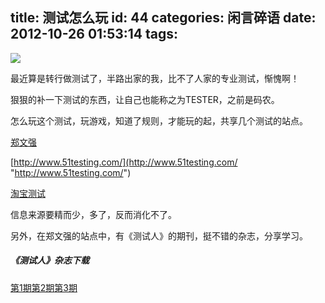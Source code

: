 title: 测试怎么玩
id: 44
categories: 闲言碎语
date: 2012-10-26 01:53:14
tags:
---

![](http://m2.img.libdd.com/farm4/2012/1026/01/C61E99BC342DB3D1D5F8C354AD2478868BEC68F605D9C_500_527.jpg)</img>
</br>

最近算是转行做测试了，半路出家的我，比不了人家的专业测试，惭愧啊！
</br>

狠狠的补一下测试的东西，让自己也能称之为TESTER，之前是码农。
</br>

怎么玩这个测试，玩游戏，知道了规则，才能玩的起，共享几个测试的站点。
</br>

[郑文强](http://www.skyqa.com "郑文强")

[http://www.51testing.com/](http://www.51testing.com/ "http://www.51testing.com/")
</br>

[淘宝测试](http://www.taobaotest.com "淘宝测试")
</br>

信息来源要精而少，多了，反而消化不了。
</br>

另外，在郑文强的站点中，有《测试人》的期刊，挺不错的杂志，分享学习。
</br>

##### 《测试人》杂志下载

[第1期](http://www.skyqa.com/download/Tester_No.1.pdf "第1期")[第2期](http://www.skyqa.com/download/Tester_No.2.pdf "第2期")[第3期](http://www.skyqa.com/download/Tester_No.2.pdf "第3期")
